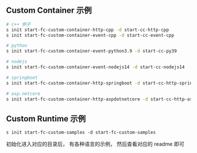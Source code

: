 ## Custom Container 示例

```bash
# c++ 例子
s init start-fc-custom-container-http-cpp -d start-cc-http-cpp
s init start-fc-custom-container-event-cpp -d start-cc-event-cpp

# python
s init start-fc-custom-container-event-python3.9 -d start-cc-py39

# nodejs
s init start-fc-custom-container-event-nodejs14 -d start-cc-nodejs14

# springboot
s init start-fc-custom-container-http-springboot -d start-cc-http-springboot

# asp.netcore
s init start-fc-custom-container-http-aspdotnetcore -d start-cc-http-aspdotnetcore
```

## Custom Runtime 示例

`s init start-fc-custom-samples -d start-fc-custom-samples`

初始化进入对应的目录后， 有各种语言的示例， 然后查看对应的 readme 即可
